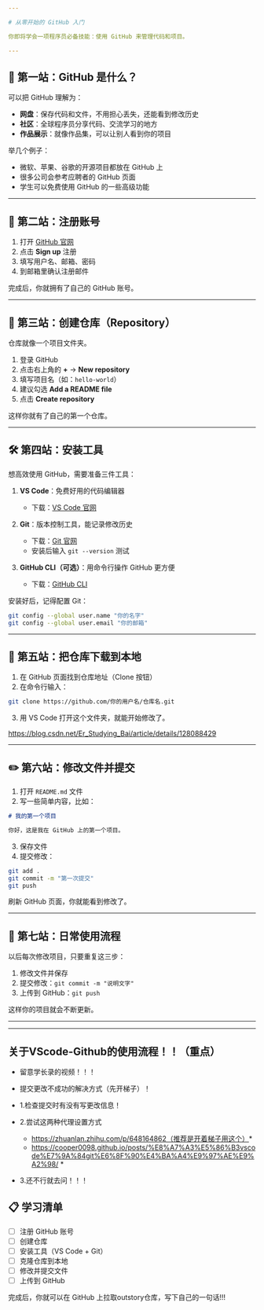 ```yaml
---

# 从零开始的 GitHub 入门

你即将学会一项程序员必备技能：使用 GitHub 来管理代码和项目。

---
```


## 🚀 第一站：GitHub 是什么？

可以把 GitHub 理解为：

* **网盘**：保存代码和文件，不用担心丢失，还能看到修改历史
* **社区**：全球程序员分享代码、交流学习的地方
* **作品展示**：就像作品集，可以让别人看到你的项目

举几个例子：

* 微软、苹果、谷歌的开源项目都放在 GitHub 上
* 很多公司会参考应聘者的 GitHub 页面
* 学生可以免费使用 GitHub 的一些高级功能

---

## 🎯 第二站：注册账号

1. 打开 [GitHub 官网](https://github.com/)
2. 点击 **Sign up** 注册
3. 填写用户名、邮箱、密码
4. 到邮箱里确认注册邮件

完成后，你就拥有了自己的 GitHub 账号。

---

## 📁 第三站：创建仓库（Repository）

仓库就像一个项目文件夹。

1. 登录 GitHub
2. 点击右上角的 **+** → **New repository**
3. 填写项目名（如：`hello-world`）
4. 建议勾选 **Add a README file**
5. 点击 **Create repository**

这样你就有了自己的第一个仓库。

---

## 🛠️ 第四站：安装工具

想高效使用 GitHub，需要准备三件工具：

1. **VS Code**：免费好用的代码编辑器

   * 下载：[VS Code 官网](https://code.visualstudio.com/)
2. **Git**：版本控制工具，能记录修改历史

   * 下载：[Git 官网](https://git-scm.com/downloads)
   * 安装后输入 `git --version` 测试
3. **GitHub CLI（可选）**：用命令行操作 GitHub 更方便

   * 下载：[GitHub CLI](https://cli.github.com/)

安装好后，记得配置 Git：

```bash
git config --global user.name "你的名字"
git config --global user.email "你的邮箱"
```

---

## 📂 第五站：把仓库下载到本地

1. 在 GitHub 页面找到仓库地址（Clone 按钮）
2. 在命令行输入：

```bash
git clone https://github.com/你的用户名/仓库名.git
```

3. 用 VS Code 打开这个文件夹，就能开始修改了。

https://blog.csdn.net/Er_Studying_Bai/article/details/128088429

---

## ✏️ 第六站：修改文件并提交

1. 打开 `README.md` 文件
2. 写一些简单内容，比如：

```markdown
# 我的第一个项目

你好，这是我在 GitHub 上的第一个项目。
```

3. 保存文件
4. 提交修改：

```bash
git add .
git commit -m "第一次提交"
git push
```

刷新 GitHub 页面，你就能看到修改了。

---


## 🔄 第七站：日常使用流程

以后每次修改项目，只要重复这三步：

1. 修改文件并保存
2. 提交修改：`git commit -m "说明文字"`
3. 上传到 GitHub：`git push`

这样你的项目就会不断更新。

---


---


## 关于VScode-Github的使用流程！！（重点）

- 留意学长录的视频！！！
- 提交更改不成功的解决方式（先开梯子）！


- 1.检查提交时有没有写更改信息！
- 2.尝试这两种代理设置方式
    * https://zhuanlan.zhihu.com/p/648164862（推荐是开着梯子用这个）*
    * https://cooper0098.github.io/posts/%E8%A7%A3%E5%86%B3vscode%E7%9A%84git%E6%8F%90%E4%BA%A4%E9%97%AE%E9%A2%98/ *

- 3.还不行就去问！！！

## 📋 学习清单

* [ ] 注册 GitHub 账号
* [ ] 创建仓库
* [ ] 安装工具（VS Code + Git）
* [ ] 克隆仓库到本地
* [ ] 修改并提交文件
* [ ] 上传到 GitHub

完成后，你就可以在 GitHub 上拉取outstory仓库，写下自己的一句话!!!
